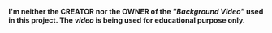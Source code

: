 **I'm neither the CREATOR nor the OWNER of the *"Background Video"* used in this project. The *video* is being used for educational purpose only.**

